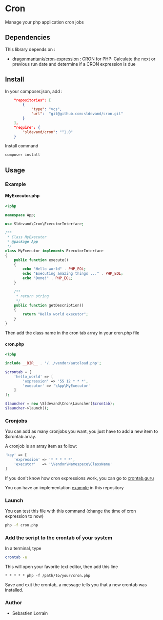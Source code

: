 # Cron
Manage your php application cron jobs

## Dependencies
This library depends on :  
- [dragonmantank/cron-expression](https://packagist.org/packages/dragonmantank/cron-expression)  : CRON for PHP: Calculate the next or previous run date and determine if a CRON expression is due

## Install

In your composer.json, add :

```json
    "repositories": [
        {
            "type": "vcs",
            "url":  "git@github.com:sldevand/cron.git"
        }
    ],
    "require": {
        "sldevand/cron": "^1.0"
    }
```
Install command
```bash
composer install
```

## Usage

### Example

#### MyExecutor.php
```php
<?php

namespace App;

use Sldevand\Cron\ExecutorInterface;

/**
 * Class MyExecutor
 * @package App
 */
class MyExecutor implements ExecutorInterface
{
    public function execute()
    {
        echo "Hello world" . PHP_EOL;
        echo "Executing amazing things ..." . PHP_EOL;
        echo "Done!" . PHP_EOL;
    }

    /**
     * return string
     */
    public function getDescription()
    {
        return "Hello world executor";
    }
}

```

Then add the class name in the cron tab array in your cron.php file

#### cron.php
```php
<?php

include __DIR__ . '/../vendor/autoload.php';

$crontab = [
    'hello_world' => [
        'expression' => '55 12 * * *',
        'executor' => '\App\MyExecutor'
    ]
];

$launcher = new \Sldevand\Cron\Launcher($crontab);
$launcher->launch();


```

### Cronjobs
You can add as many cronjobs you want, you just have to add a new item to $crontab array.

A cronjob is an array item as follow:
```php
'key' => [
    'expression' => '* * * * *',
    'executor'   => '\Vendor\Namespace\ClassName'
]
```

If you don't know how cron expressions work, you can go to [crontab.guru](https://crontab.guru)

You can have an implementation [example](./example) in this repository

### Launch
You can test this file with this command (change the time of cron expression to now)
```bash
php -f cron.php
```

### Add the script to the crontab of your system
In a terminal, type
```bash
crontab -e
```

This will open your favorite text editor, then add this line
```text
* * * * * php -f /path/to/your/cron.php
```

Save and exit the crontab, a message tells you that a new crontab was installed.

### Author
- Sebastien Lorrain
